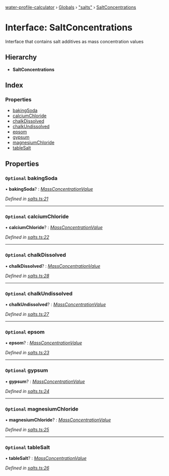 [water-profile-calculator](../README.md) › [Globals](../globals.md) › ["salts"](../modules/_salts_.md) › [SaltConcentrations](_salts_.saltconcentrations.md)

# Interface: SaltConcentrations

Interface that contains salt additives as mass concentration values

## Hierarchy

* **SaltConcentrations**

## Index

### Properties

* [bakingSoda](_salts_.saltconcentrations.md#optional-bakingsoda)
* [calciumChloride](_salts_.saltconcentrations.md#optional-calciumchloride)
* [chalkDissolved](_salts_.saltconcentrations.md#optional-chalkdissolved)
* [chalkUndissolved](_salts_.saltconcentrations.md#optional-chalkundissolved)
* [epsom](_salts_.saltconcentrations.md#optional-epsom)
* [gypsum](_salts_.saltconcentrations.md#optional-gypsum)
* [magnesiumChloride](_salts_.saltconcentrations.md#optional-magnesiumchloride)
* [tableSalt](_salts_.saltconcentrations.md#optional-tablesalt)

## Properties

### `Optional` bakingSoda

• **bakingSoda**? : *[MassConcentrationValue](../classes/_units_.massconcentrationvalue.md)*

*Defined in [salts.ts:21](https://github.com/anttileppa/water-profile-calculator/blob/5b306f6/src/salts.ts#L21)*

___

### `Optional` calciumChloride

• **calciumChloride**? : *[MassConcentrationValue](../classes/_units_.massconcentrationvalue.md)*

*Defined in [salts.ts:22](https://github.com/anttileppa/water-profile-calculator/blob/5b306f6/src/salts.ts#L22)*

___

### `Optional` chalkDissolved

• **chalkDissolved**? : *[MassConcentrationValue](../classes/_units_.massconcentrationvalue.md)*

*Defined in [salts.ts:28](https://github.com/anttileppa/water-profile-calculator/blob/5b306f6/src/salts.ts#L28)*

___

### `Optional` chalkUndissolved

• **chalkUndissolved**? : *[MassConcentrationValue](../classes/_units_.massconcentrationvalue.md)*

*Defined in [salts.ts:27](https://github.com/anttileppa/water-profile-calculator/blob/5b306f6/src/salts.ts#L27)*

___

### `Optional` epsom

• **epsom**? : *[MassConcentrationValue](../classes/_units_.massconcentrationvalue.md)*

*Defined in [salts.ts:23](https://github.com/anttileppa/water-profile-calculator/blob/5b306f6/src/salts.ts#L23)*

___

### `Optional` gypsum

• **gypsum**? : *[MassConcentrationValue](../classes/_units_.massconcentrationvalue.md)*

*Defined in [salts.ts:24](https://github.com/anttileppa/water-profile-calculator/blob/5b306f6/src/salts.ts#L24)*

___

### `Optional` magnesiumChloride

• **magnesiumChloride**? : *[MassConcentrationValue](../classes/_units_.massconcentrationvalue.md)*

*Defined in [salts.ts:25](https://github.com/anttileppa/water-profile-calculator/blob/5b306f6/src/salts.ts#L25)*

___

### `Optional` tableSalt

• **tableSalt**? : *[MassConcentrationValue](../classes/_units_.massconcentrationvalue.md)*

*Defined in [salts.ts:26](https://github.com/anttileppa/water-profile-calculator/blob/5b306f6/src/salts.ts#L26)*
